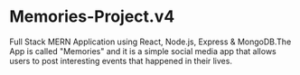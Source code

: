 # Memories-Project.v4
Full Stack MERN Application using React, Node.js, Express &amp; MongoDB.The App is called "Memories" and it is a simple social media app that allows users to post interesting events that happened in their lives. 
